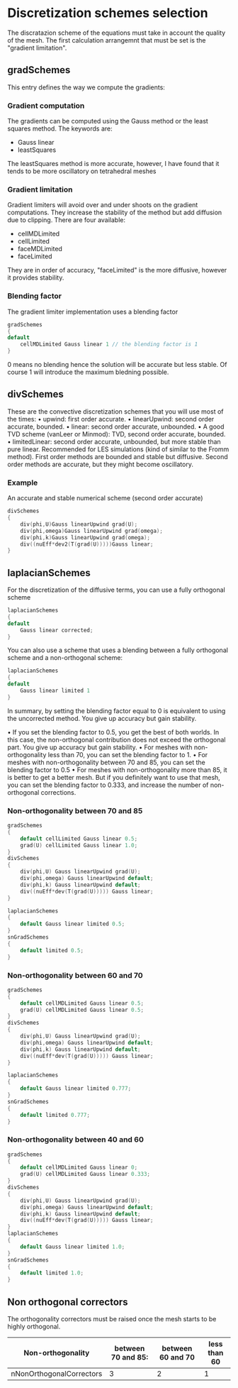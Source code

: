 # Discretization schemes selection

The discratazion scheme of the equations must take in account the quality of the mesh. The first calculation arrangemnt that must be set is the "gradient limitation".

## gradSchemes

This entry defines the way we compute the
gradients:

### Gradient computation

The gradients can be computed using the Gauss method or the least squares method. The keywords are:

- Gauss linear
- leastSquares

The leastSquares method is more accurate, however, I have found that it
tends to be more oscillatory on tetrahedral meshes

### Gradient limitation
Gradient limiters will avoid over and under shoots on the gradient computations. They
increase the stability of the method but add diffusion due to clipping. There are four available:

- cellMDLimited
- cellLimited
- faceMDLimited
- faceLimited

They are in order of accuracy, "faceLimited" is the more diffusive, however it provides stability.

### Blending factor

The gradient limiter implementation uses a blending factor

```c++
gradSchemes
{
default
    cellMDLimited Gauss linear 1 // the blending factor is 1
}
```

0 means no blending hence the solution will be accurate but less stable. Of course 1 will introduce the maximum bledning possible.

## divSchemes


These are the convective discretization schemes that you will use most of the times:
• upwind: first order accurate.
• linearUpwind: second order accurate, bounded.
• linear: second order accurate, unbounded.
• A good TVD scheme (vanLeer or Minmod): TVD, second order accurate,
bounded.
• limitedLinear: second order accurate, unbounded, but more stable than
pure linear. Recommended for LES simulations (kind of similar to the Fromm
method).
First order methods are bounded and stable but diffusive.
Second order methods are accurate, but they might become oscillatory.

### Example
An accurate and stable numerical scheme (second order accurate)
```c++
divSchemes
{
    div(phi,U)Gauss linearUpwind grad(U);
    div(phi,omega)Gauss linearUpwind grad(omega);
    div(phi,k)Gauss linearUpwind grad(omega);
    div((nuEff*dev2(T(grad(U)))))Gauss linear;
}

```
## laplacianSchemes
For the discretization of the diffusive terms, you can use a fully orthogonal scheme

```c++
laplacianSchemes
{
default
    Gauss linear corrected;
}
```

You can also use a scheme that uses a blending between a fully orthogonal scheme
and a non-orthogonal scheme:

```c++
laplacianSchemes
{
default
    Gauss linear limited 1
}
```
In summary, by setting the blending factor equal to 0 is equivalent to using the uncorrected
method. You give up accuracy but gain stability.

• If you set the blending factor to 0.5, you get the best of both worlds. In this case,
the non-orthogonal contribution does not exceed the orthogonal part. You give up
accuracy but gain stability.
• For meshes with non-orthogonality less than 70, you can set the blending factor
to 1.
• For meshes with non-orthogonality between 70 and 85, you can set the blending
factor to 0.5
• For meshes with non-orthogonality more than 85, it is better to get a better mesh.
But if you definitely want to use that mesh, you can set the blending factor to
0.333, and increase the number of non-orthogonal corrections.

### Non-orthogonality between 70 and 85

```c++
gradSchemes
{
    default cellLimited Gauss linear 0.5;
    grad(U) cellLimited Gauss linear 1.0;
}
divSchemes
{
    div(phi,U) Gauss linearUpwind grad(U);
    div(phi,omega) Gauss linearUpwind default;
    div(phi,k) Gauss linearUpwind default;
    div((nuEff*dev(T(grad(U))))) Gauss linear;
}

laplacianSchemes
{
    default Gauss linear limited 0.5;
}
snGradSchemes
{
    default limited 0.5;
}

```

### Non-orthogonality between 60 and 70

```c++
gradSchemes
{
    default cellMDLimited Gauss linear 0.5;
    grad(U) cellMDLimited Gauss linear 0.5;
}
divSchemes
{
    div(phi,U) Gauss linearUpwind grad(U);
    div(phi,omega) Gauss linearUpwind default;
    div(phi,k) Gauss linearUpwind default;
    div((nuEff*dev(T(grad(U))))) Gauss linear;
}

laplacianSchemes
{
    default Gauss linear limited 0.777;
}
snGradSchemes
{
    default limited 0.777;
}
```

### Non-orthogonality between 40 and 60

```c++
gradSchemes
{
    default cellMDLimited Gauss linear 0;
    grad(U) cellMDLimited Gauss linear 0.333;
}
divSchemes
{
    div(phi,U) Gauss linearUpwind grad(U);
    div(phi,omega) Gauss linearUpwind default;
    div(phi,k) Gauss linearUpwind default;
    div((nuEff*dev(T(grad(U))))) Gauss linear;
}
laplacianSchemes
{
    default Gauss linear limited 1.0;
}
snGradSchemes
{
    default limited 1.0;
}
```

## Non orthogonal correctors

The orthogonality correctors must be raised once the mesh starts to be highly orthogonal.

|Non-orthogonality       |<n>between 70 and 85: </n>| between 60 and 70 | less than 60 |
|------------------------|--------------------------|-------------------|--------------|
|nNonOrthogonalCorrectors| 3                | 2| 1|